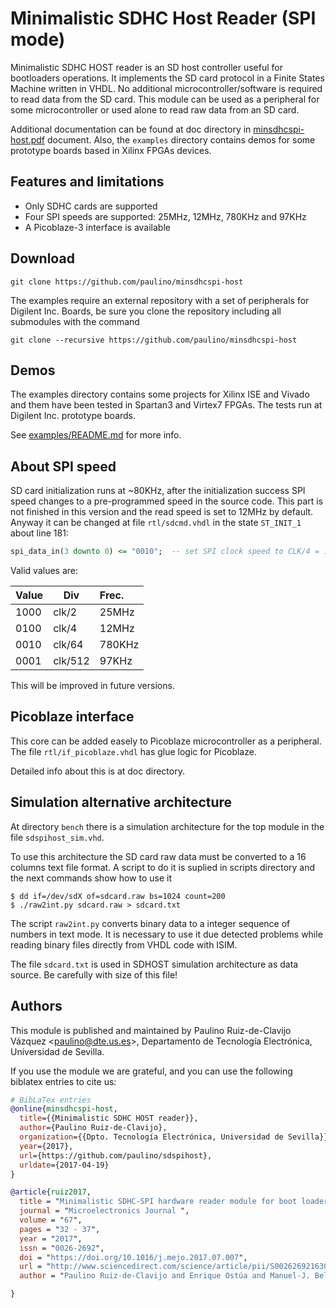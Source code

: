 # Minimalistic SDHC Host Reader (SPI mode)

Minimalistic SDHC HOST reader is an SD host controller useful for bootloaders 
operations. It implements the SD card protocol in a Finite States Machine 
written in VHDL. No additional microcontroller/software is required to read data 
from the SD card. This module can be used as a peripheral for some 
microcontroller or used alone to read raw data from an SD card.

Additional documentation can be found at doc directory in 
[minsdhcspi-host.pdf](doc/minsdhcspi-host.pdf) document. Also, the 
`examples` directory contains demos for some prototype boards based
in Xilinx FPGAs devices.


## Features and limitations
 
* Only SDHC cards are supported
* Four SPI speeds are supported: 25MHz, 12MHz, 780KHz and 97KHz
* A Picoblaze-3 interface is available

## Download

    git clone https://github.com/paulino/minsdhcspi-host

The examples require an external repository with a set of peripherals for
Digilent Inc. Boards, be sure you clone the repository including all submodules
with the command

    git clone --recursive https://github.com/paulino/minsdhcspi-host

## Demos

The examples directory contains some projects for Xilinx ISE and Vivado and them
have been tested in Spartan3 and Virtex7 FPGAs. The tests run at Digilent Inc.
prototype boards. 

See [examples/README.md](examples/README.md) for more info.


## About SPI speed

SD card initialization runs at ~80KHz, after the initialization success SPI
speed changes to a pre-programmed speed in the source code. This part is not 
finished in this version and the read speed is set to 12MHz by default. Anyway
it can be changed at file `rtl/sdcmd.vhdl` in the state
`ST_INIT_1` about line 181:

```vhdl
spi_data_in(3 downto 0) <= "0010";  -- set SPI clock speed to CLK/4 = 12MHz
```

Valid values are: 

Value|Div      | Frec. 
-----|-------- |:------
1000 | clk/2   |  25MHz
0100 | clk/4   |  12MHz
0010 | clk/64  | 780KHz
0001 | clk/512 |  97KHz

This will be improved in future versions.

## Picoblaze interface

This core can be added easely to Picoblaze microcontroller as a peripheral. 
The file `rtl/if_picoblaze.vhdl` has glue logic for Picoblaze.

Detailed info about this is at doc directory.

## Simulation alternative architecture

At directory `bench` there is a simulation architecture for the top module
in the file `sdspihost_sim.vhd`.

To use this architecture the SD card raw data must be converted to a 16 columns 
text file format. A script to do it is suplied in scripts directory and the next 
commands show how to use it

    $ dd if=/dev/sdX of=sdcard.raw bs=1024 count=200
    $ ./raw2int.py sdcard.raw > sdcard.txt

The script `raw2int.py` converts binary data to a integer sequence of numbers 
in text mode. It is necessary to use it due detected problems while reading
binary files directly from VHDL code with ISIM.

The file `sdcard.txt` is used in SDHOST simulation architecture as data source.
Be carefully with size of this file!

## Authors

This module is published and maintained by Paulino Ruiz-de-Clavijo Vázquez 
<<paulino@dte.us.es>>, Departamento de Tecnología Electrónica, 
Universidad de Sevilla.

If you use the module we are grateful, and you can use the following 
biblatex entries to cite us:

```bibtex
# BibLaTex entries
@online{minsdhcspi-host,
  title={{Minimalistic SDHC HOST reader}},
  author={Paulino Ruiz-de-Clavijo},
  organization={{Dpto. Tecnología Electrónica, Universidad de Sevilla}},
  year={2017},
  url={https://github.com/paulino/sdspihost},
  urldate={2017-04-19}
}

@article{ruiz2017,
  title = "Minimalistic SDHC-SPI hardware reader module for boot loader applications ",
  journal = "Microelectronics Journal ",
  volume = "67",
  pages = "32 - 37",
  year = "2017",
  issn = "0026-2692",
  doi = "https://doi.org/10.1016/j.mejo.2017.07.007",
  url = "http://www.sciencedirect.com/science/article/pii/S0026269216305183",
  author = "Paulino Ruiz-de-Clavijo and Enrique Ostúa and Manuel-J. Bellido and Jorge Juan and Julián Viejo and David Guerrero",

}
```
